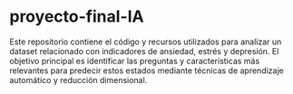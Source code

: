 # proyecto-final-IA
Este repositorio contiene el código y recursos utilizados para analizar un dataset relacionado con indicadores de ansiedad, estrés y depresión. El objetivo principal es identificar las preguntas y características más relevantes para predecir estos estados mediante técnicas de aprendizaje automático y reducción dimensional.
